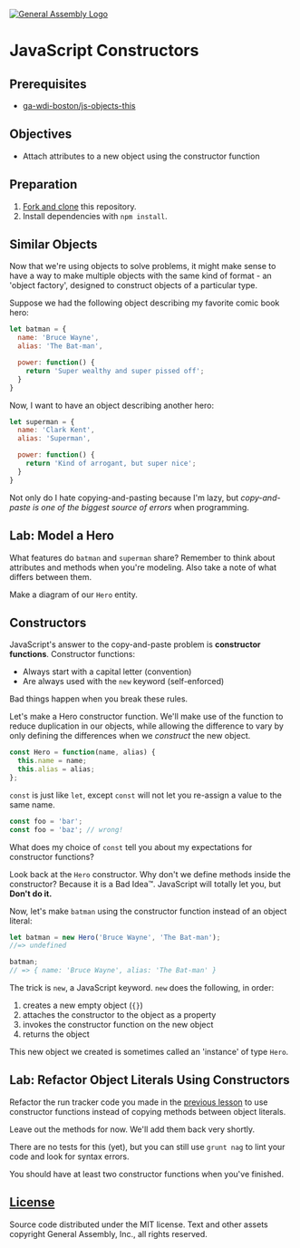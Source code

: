 [![General Assembly Logo](https://camo.githubusercontent.com/1a91b05b8f4d44b5bbfb83abac2b0996d8e26c92/687474703a2f2f692e696d6775722e636f6d2f6b6538555354712e706e67)](https://generalassemb.ly/education/web-development-immersive)

# JavaScript Constructors

## Prerequisites

-   [ga-wdi-boston/js-objects-this](https://github.com/ga-wdi-boston/js-objects-this)

## Objectives

-   Attach attributes to a new object using the constructor function

## Preparation

1.  [Fork and clone](https://github.com/ga-wdi-boston/meta/wiki/ForkAndClone)
    this repository.
1.  Install dependencies with `npm install`.

## Similar Objects

Now that we're using objects to solve problems, it might make sense to have a
way to make multiple objects with the same kind of format - an 'object factory',
designed to construct objects of a particular type.

Suppose we had the following object describing my favorite comic book hero:

```js
let batman = {
  name: 'Bruce Wayne',
  alias: 'The Bat-man',

  power: function() {
    return 'Super wealthy and super pissed off';
  }
}
```

Now, I want to have an object describing another hero:

```js
let superman = {
  name: 'Clark Kent',
  alias: 'Superman',

  power: function() {
    return 'Kind of arrogant, but super nice';
  }
}
```

Not only do I hate copying-and-pasting because I'm lazy, but *copy-and-paste is
one of the biggest source of errors* when programming.

## Lab: Model a Hero

What features do `batman` and `superman` share? Remember to think about
attributes and methods when you're modeling. Also take a note of what differs
between them.

Make a diagram of our `Hero` entity.

## Constructors

JavaScript's answer to the copy-and-paste problem is **constructor functions**.
Constructor functions:

-   Always start with a capital letter (convention)
-   Are always used with the `new` keyword (self-enforced)

Bad things happen when you break these rules.

Let's make a Hero constructor function. We'll make use of the function to
reduce duplication in our objects, while allowing the difference to vary by
only defining the differences when we *construct* the new object.

```js
const Hero = function(name, alias) {
  this.name = name;
  this.alias = alias;
};
```

`const` is just like `let`, except `const` will not let you re-assign a value
to the same name.

```js
const foo = 'bar';
const foo = 'baz'; // wrong!
```

What does my choice of `const` tell you about my expectations for constructor
functions?

Look back at the `Hero` constructor. Why don't we define methods inside the
constructor? Because it is a Bad Idea™. JavaScript will totally let you, but
**Don't do it.**

Now, let's make `batman` using the constructor function instead of an object
literal:

```js
let batman = new Hero('Bruce Wayne', 'The Bat-man');
//=> undefined

batman;
// => { name: 'Bruce Wayne', alias: 'The Bat-man' }
```

The trick is `new`, a JavaScript keyword. `new` does the following, in order:

1.  creates a new empty object (`{}`)
1.  attaches the constructor to the object as a property
1.  invokes the constructor function on the new object
1.  returns the object

This new object we created is sometimes called an 'instance' of type `Hero`.

## Lab: Refactor Object Literals Using Constructors

Refactor the run tracker code you made in the [previous
lesson](https://github.com/ga-wdi-boston/js-objects-this) to use constructor
functions instead of copying methods between object literals.

Leave out the methods for now. We'll add them back very shortly.

There are no tests for this (yet), but you can still use `grunt nag` to lint
your code and look for syntax errors.

You should have at least two constructor functions when you've finished.

## [License](LICENSE)

Source code distributed under the MIT license. Text and other assets copyright
General Assembly, Inc., all rights reserved.
